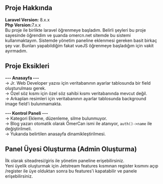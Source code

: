  


## Proje Hakkında
<b>Laravel Version:</b> 8.x.x<br>
<b>Php Version:</b>7.x.x<br>
Bu proje ile birlikte laravel öğrenmeye başladım. Belirli şeyleri bu proje sayesinde öğrendim ve şuanda omercn.net sitemde bu sistemi kullanmaktayım. Sistemde yönetim paneline eklenmesi gereken basit birkaç şey var. Bunları yapabildiğim fakat vueJS öğrenmeye başladığım için vakit ayırmadım.

## Proje Eksikleri
<b>--- Anasayfa --- </b><br>
-> Jr. Web Developer yazısı için veritabanının ayarlar tablosunda bir field oluşturulması gerek. <br>
-> Özel söz kısmı için özel söz sahibi kısmı veritabanında mevcut değil. <br>
-> Arkaplan resimleri için veritabanının ayarlar tablosunda background image field'i bulunmamakta. <br>

<b>--- Kontrol Paneli ---</b><br>
-> Kategori Ekleme, düzenleme, silme bulunmuyor. <br>
-> Blog yazarı otomatik olarak ÖmerCan ismi ile atanıyor, <code>auth()->name</code> ile değiştirilmeli.<br>
-> Yukarıda belirtilen anasayfa dinamikleştirilmesi. <br>

## Panel Üyesi Oluşturma (Admin Oluşturma) 
İlk olarak siteadresi/giris ile yönetim paneline erişebilirsiniz. <br>
Yeni üyelik oluşturmak için Jetstream features kısmınan register kısmını açıp /register ile üye olduktan sonra bu features'i kapatabilir ve panele erişebilirsiniz. <br>


